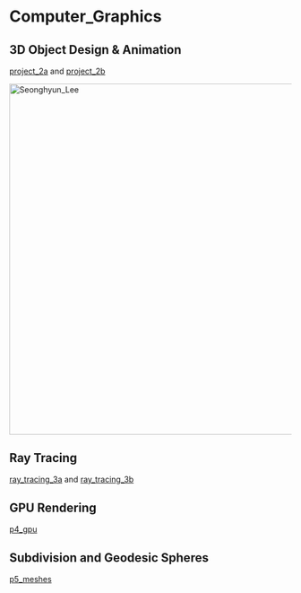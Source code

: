 # Computer_Graphics
## 3D Object Design & Animation
[project_2a](https://github.com/lsh4205/Computer_Graphics/tree/main/project_2a) and [project_2b](https://github.com/lsh4205/Computer_Graphics/tree/main/project_2b)

<img width="625.55" alt="Seonghyun_Lee" src="https://user-images.githubusercontent.com/63761734/208241880-62fa8a78-6f2f-4ec7-83bd-7a4a737be8c5.png">


## Ray Tracing
[ray_tracing_3a](https://github.com/lsh4205/Computer_Graphics/tree/main/ray_tracing_p3a) and [ray_tracing_3b](https://github.com/lsh4205/Computer_Graphics/tree/main/ray_tracing_p3b)

## GPU Rendering
[p4_gpu](https://github.com/lsh4205/Computer_Graphics/tree/main/p4_gpu)

## Subdivision and Geodesic Spheres
[p5_meshes](https://github.com/lsh4205/Computer_Graphics/tree/main/p5_meshes)
